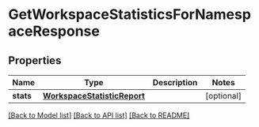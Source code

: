 # GetWorkspaceStatisticsForNamespaceResponse

## Properties
Name | Type | Description | Notes
------------ | ------------- | ------------- | -------------
**stats** | [**WorkspaceStatisticReport**](WorkspaceStatisticReport.md) |  | [optional] 

[[Back to Model list]](../README.md#documentation-for-models) [[Back to API list]](../README.md#documentation-for-api-endpoints) [[Back to README]](../README.md)


